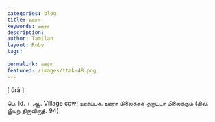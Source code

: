 ```yaml
---
categories: blog
title: ஊரா
keywords: ஊரா
description: 
author: Tamilan
layout: Ruby
tags: 
 
permalink: ஊரா
featured: /images/ttak-48.png
---
```

  
[ ūrā ]  
  
பெ. id. + ஆ. Village cow; ஊர்ப்பசு. ஊரா மிலைக்கக் குருட்டா மிலைக்கும் (திவ். இயற்.திருவிருத். 94)